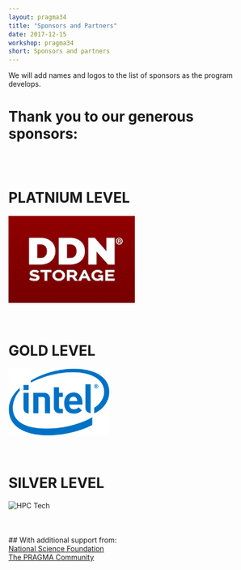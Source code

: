 ```yaml
---
layout: pragma34
title: "Sponsors and Partners"
date: 2017-12-15
workshop: pragma34
short: Sponsors and partners
--- 
```


We will add names and logos to the list of sponsors as the program develops. <br />

# Thank you to our generous sponsors:<br>
<br>
<br>

# PLATNIUM LEVEL<br>
<img src="/images/pragma34/DDN-Storage_web.png" alt="DNN" style="width:250px;"/>
<br>
<br>
<br>

# GOLD LEVEL<br>
<img src="/images/pragma34/Intel-logo_web.png" alt="Intel" style="width:200px;"/>
<br>
<br>
<br>

# SILVER LEVEL<br>
<img src="/images/pragma34/HPCtech-logo_web.png" alt="HPC Tech" style="width:150px;"/>
<br>
<br>
<br>

<br>
## With additional support from:<br>
<a href="https://www.nsf.gov/" target="_blank">National Science Foundation</a> <br/>
<a href="http://www.pragma-grid.net/people/">The PRAGMA Community</a> <br/>
